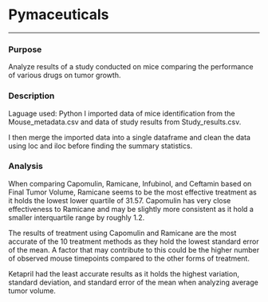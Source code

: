 # Pymaceuticals

---
### Purpose
Analyze results of a study conducted on mice comparing the performance of various drugs on tumor growth.

### Description
Laguage used: Python
I imported data of mice identification from the Mouse_metadata.csv and data of study results from Study_results.csv.

I then merge the imported data into a single dataframe and clean the data using loc and iloc before finding the summary statistics.

### Analysis

When comparing Capomulin, Ramicane, Infubinol, and Ceftamin based on Final Tumor Volume, Ramicane seems to be the most effective treatment as it holds the lowest lower quartile of 31.57. Capomulin has very close effectiveness to Ramicane and may be slightly more consistent as it hold a smaller interquartile range by roughly 1.2.

The results of treatment using Capomulin and Ramicane are the most accurate of the 10 treatment methods as they hold the lowest standard error of the mean. A factor that may contribute to this could be the higher number of observed mouse timepoints compared to the other forms of treatment.

Ketapril had the least accurate results as it holds the highest variation, standard deviation, and standard error of the mean when analyzing average tumor volume.
